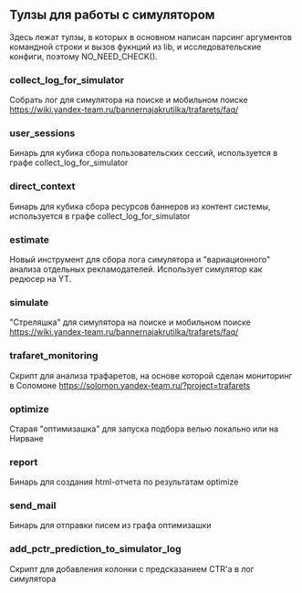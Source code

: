 ## Тулзы для работы с симулятором

Здесь лежат тулзы, в которых в основном написан парсинг аргументов командной строки и вызов фукнций из lib,
и исследовательские конфиги, поэтому NO_NEED_CHECK().

### collect_log_for_simulator
Собрать лог для симулятора на поиске и мобильном поиске
https://wiki.yandex-team.ru/bannernajakrutilka/trafarets/faq/

### user_sessions
Бинарь для кубика сбора пользовательских сессий, используется в графе collect_log_for_simulator

### direct_context
Бинарь для кубика сбора ресурсов баннеров из контент системы, используется в графе collect_log_for_simulator

### estimate
Новый инструмент для сбора лога симулятора и "вариационного" анализа отдельных рекламодателей. Использует симулятор
как редюсер на YT.

### simulate
"Стреляшка" для симулятора на поиске и мобильном поиске
https://wiki.yandex-team.ru/bannernajakrutilka/trafarets/faq/

### trafaret_monitoring
Скрипт для анализа трафаретов, на основе которой сделан мониторинг в Соломоне
https://solomon.yandex-team.ru/?project=trafarets

### optimize
Старая "оптимизашка" для запуска подбора велью локально или на Нирване

### report
Бинарь для создания html-отчета по результатам optimize

### send_mail
Бинарь для отправки писем из графа оптимизашки

### add_pctr_prediction_to_simulator_log
Скрипт для добавления колонки с предсказанием CTR'а в лог симулятора
